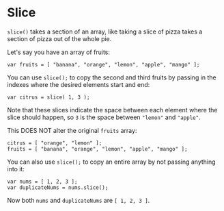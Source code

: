 # Slice

`slice()` takes a section of an array, like taking a slice of pizza takes a section of pizza out of the whole pie.

Let's say you have an array of fruits:

`var fruits = [ "banana", "orange", "lemon", "apple", "mango" ];`

You can use `slice();` to copy the second and third fruits by passing in the indexes where the desired elements start and end:

`var citrus = slice( 1, 3 );`

Note that these slices indicate the space between each element where the slice should happen, so `3` is the space between `"lemon"` and `"apple"`.

This DOES NOT alter the original `fruits` array:

```
citrus = [ "orange", "lemon" ];
fruits = [ "banana", "orange", "lemon", "apple", "mango" ];
```

You can also use `slice();` to copy an entire array by not passing anything into it:

```
var nums = [ 1, 2, 3 ];
var duplicateNums = nums.slice();
```

Now both `nums` and `duplicateNums` are `[ 1, 2, 3 ]`.
